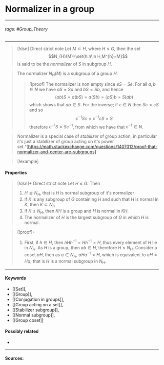 # Normalizer in a group
***
###### tags: #Group_Theory 
***
>[!dsn] Direct strict note
>Let $M\subset H$, where $H\le G$, then the set
>$$N_{H}(M)=\set{h:h\in H,M^{h}=M}$$
>is said to be the *normalizer* of $S$ in subgroup $H$.

>The normalizer $N_{H}(M)$ is a subgroup of a group $H$.
>>[!proof]
>>The normalizer is non empty since $eS=Se$. For all  $a,b\in N$ we have $aS=Sa$ and $bS=Sb$, and hence
>>$$(ab)S=a(bS)=a(Sb)=(aS)b=S(ab)$$
>>which shows that $ab\in S$. For the inverse; if $c\in N$ then $Sc=cS$ and so
>>$$c^{-1}Sc=c^{-1}cS=S$$
>>therefore $c^{-1}S=Sc^{-1}$, from which we have that $c^{-1}\in N$.

>Normalizer is a special case of *stabilizer* of group action, in particular it's just a stabilizer of group acting on it's power set.^[https://math.stackexchange.com/questions/1407012/proof-that-normalizer-and-center-are-subgroups]

>[!example] 
>

#### Properties
>[!dsn]+ Direct strict note
>Let $H\le G$. Then 
>1. $H\trianglelefteq N_{H}$, that is $H$ is normal subgroup of it's normalizer
>2. If $K$ is any subgroup of $G$ containing $H$ and such that $H$ is normal in $K$, then $K\subset N_{H}$
>3. If $K\le N_{H}$, then $KH$ is a group and $H$ is normal in $KH$.
>4. The normalizer of $H$ is the largest subgroup of $G$ in which $H$ is normal.

>[!proof]+
>1. First, if $h\in H$, then $hHh^{-1}=Hh^{-1}=H$, thus every element of $H$ lie in $N_{H}$. As $H$ is a group, then $ab\in H$, therefore $H\le N_{H}$.
>   Consider a coset $aH$, then as $a\in N_{H}$, $aHa^{-1}=H$, which is equivalent to $aH=Ha$, that is $H$ is a normal subgroup in $N_{H}$. 
***
#### Keywords
- [[Set]],
- [[Group]],
- [[Conjugation in groups]],
- [[Group acting on a set]],
- [[Stabilizer subgroup]],
- [[Normal subgroup]],
- [[Group coset]]
#### Possibly related
- 
***
#### Sources: